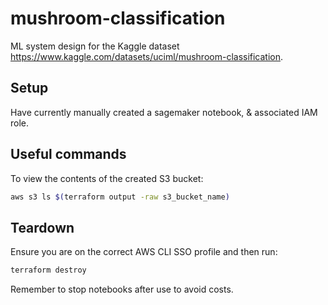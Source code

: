 # mushroom-classification

ML system design for the Kaggle dataset https://www.kaggle.com/datasets/uciml/mushroom-classification.

## Setup

Have currently manually created a sagemaker notebook, & associated IAM role.

## Useful commands

To view the contents of the created S3 bucket:

```sh
aws s3 ls $(terraform output -raw s3_bucket_name)
```

## Teardown

Ensure you are on the correct AWS CLI SSO profile and then run:

```sh
terraform destroy
```

Remember to stop notebooks after use to avoid costs.
